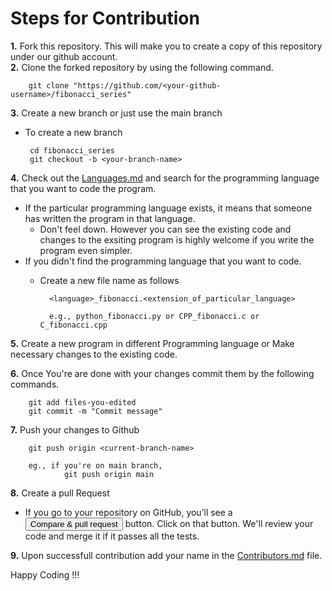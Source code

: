 # Steps for Contribution 

**1.** Fork this repository. This will make you to create a copy of this repository under our github account.<br>
**2.** Clone the forked repository by using the following command.<br>
        
        git clone "https://github.com/<your-github-username>/fibonacci_series"

**3.** Create a new branch or just use the main branch
 - To create a new branch

        cd fibonacci_series
        git checkout -b <your-branch-name>

**4.** Check out the [Languages.md](Languages.md) and search for the programming language that you want to code the program.
 - If the particular programming language exists, it means that someone has written the program in that language. 
   - Don't feel down. However you can see the existing code and changes to the exsiting program is highly welcome if you write the program even simpler.
 - If you didn't find the programming language that you want to code.  
    - Create a new file name as follows

            <language>_fibonacci.<extension_of_particular_language>

            e.g., python_fibonacci.py or CPP_fibonacci.c or C_fibonacci.cpp

**5.** Create a new program in different Programming language or Make necessary changes to the existing code.

**6.** Once You're are done with your changes commit them by the following commands.

        git add files-you-edited
        git commit -m "Commit message"

**7.** Push your changes to Github

        git push origin <current-branch-name>

        eg., if you're on main branch,
                git push origin main 

**8.** Create a pull Request
 - If you go to your repository on GitHub, you’ll see a <button>Compare & pull request</button> button. Click on that button. We'll review your code and merge it if it passes all the tests.

**9.** Upon successfull contribution add your name in the [Contributors.md](Contributors.md) file. 

Happy Coding !!!